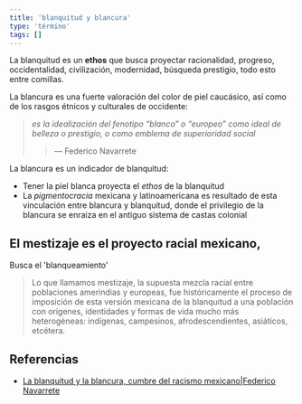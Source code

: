 ```yaml
---
title: 'blanquitud y blancura'
type: 'término'
tags: []
---
```


La blanquitud es un **ethos** que busca proyectar racionalidad, progreso, occidentalidad, civilización, modernidad, búsqueda prestigio, todo esto entre comillas.

La blancura es una fuerte valoración del color de piel caucásico, así como de los rasgos étnicos y culturales de occidente:

>*es la idealización del fenotipo “blanco” o “europeo” como ideal de belleza o prestigio, o como emblema de superioridad social*
>> — Federico Navarrete

La blancura es un indicador de blanquitud:
- Tener la piel blanca proyecta el *ethos* de la blanquitud
- La *pigmentocracia* mexicana y latinoamericana es resultado de esta vinculación entre blancura y blanquitud, donde el privilegio de la blancura se enraiza en el antiguo sistema de castas colonial

## El mestizaje es el proyecto racial mexicano, 

Busca el 'blanqueamiento'  

>Lo que llamamos mestizaje, la supuesta mezcla racial entre poblaciones amerindias y europeas, fue históricamente el proceso de imposición de esta versión mexicana de la blanquitud a una población con orígenes, identidades y formas de vida mucho más heterogéneas: indígenas, campesinos, afrodescendientes, asiáticos, etcétera.

## Referencias 

- [La blanquitud y la blancura, cumbre del racismo mexicano|Federico Navarrete](https://www.revistadelauniversidad.mx/articles/ca12bb18-2c40-40dc-add6-b0acd62fafbd/la-blanquitud-y-la-blancura-cumbre-del-racismo-mexicano)